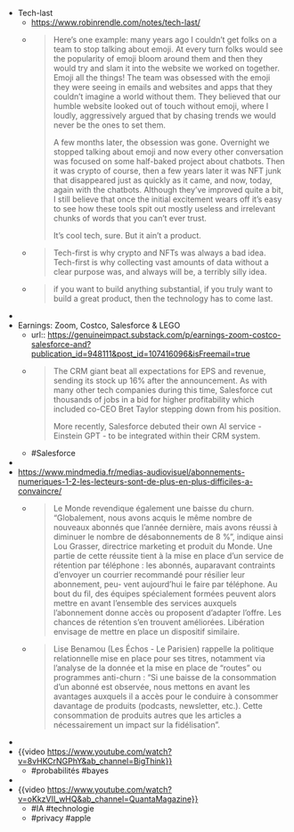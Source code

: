 - Tech-last
	- https://www.robinrendle.com/notes/tech-last/
	- > Here’s one example: many years ago I couldn’t get folks on a team to stop talking about emoji. At every turn folks would see the popularity of emoji bloom around them and then they would try and slam it into the website we worked on together. Emoji all the things! The team was obsessed with the emoji they were seeing in emails and websites and apps that they couldn’t imagine a world without them. They believed that our humble website looked out of touch without emoji, where I loudly, aggressively argued that by chasing trends we would never be the ones to set them.
	  > 
	  > A few months later, the obsession was gone. Overnight we stopped talking about emoji and now every other conversation was focused on some half-baked project about chatbots. Then it was crypto of course, then a few years later it was NFT junk that disappeared just as quickly as it came, and now, today, again with the chatbots. Although they’ve improved quite a bit, I still believe that once the initial excitement wears off it’s easy to see how these tools spit out mostly useless and irrelevant chunks of words that you can’t ever trust.
	  > 
	  > It’s cool tech, sure. But it ain’t a product.
	- > Tech-first is why crypto and NFTs was always a bad idea. Tech-first is why collecting vast amounts of data without a clear purpose was, and always will be, a terribly silly idea.
	- > if you want to build anything substantial, if you truly want to build a great product, then the technology has to come last.
-
- Earnings: Zoom, Costco, Salesforce & LEGO
	- url:: https://genuineimpact.substack.com/p/earnings-zoom-costco-salesforce-and?publication_id=948111&post_id=107416096&isFreemail=true
	- > The CRM giant beat all expectations for EPS and revenue, sending its stock up 16% after the announcement. As with many other tech companies during this time, Salesforce cut thousands of jobs in a bid for higher profitability which included co-CEO Bret Taylor stepping down from his position.
	  > 
	  > More recently, Salesforce debuted their own AI service - Einstein GPT - to be integrated within their CRM system.
	- #Salesforce
-
- https://www.mindmedia.fr/medias-audiovisuel/abonnements-numeriques-1-2-les-lecteurs-sont-de-plus-en-plus-difficiles-a-convaincre/
	- > Le Monde revendique également une baisse du churn. “Globalement, nous avons acquis le même nombre de nouveaux abonnés que l’année dernière, mais avons réussi à diminuer le nombre de désabonnements de 8 %”, indique ainsi Lou Grasser, directrice marketing et produit du Monde. Une partie de cette réussite tient à la mise en place d’un service de rétention par téléphone : les abonnés, auparavant contraints d’envoyer un courrier recommandé pour résilier leur abonnement, peu- vent aujourd’hui le faire par téléphone. Au bout du fil, des équipes spécialement formées peuvent alors mettre en avant l’ensemble des services auxquels l’abonnement donne accès ou proposent d’adapter l’offre. Les chances de rétention s’en trouvent améliorées. Libération envisage de mettre en place un dispositif similaire.
	- > Lise Benamou (Les Échos - Le Parisien) rappelle la politique relationnelle mise en place pour ses titres, notamment via l’analyse de la donnée et la mise en place de “routes” ou programmes anti-churn : “Si une baisse de la consommation d’un abonné est observée, nous mettons en avant les avantages auxquels il a accès pour le conduire à consommer davantage de produits (podcasts, newsletter, etc.). Cette consommation de produits autres que les articles a nécessairement un impact sur la fidélisation”.
-
- {{video https://www.youtube.com/watch?v=8vHKCrNGPhY&ab_channel=BigThink}}
	- #probabilités #bayes
-
- {{video https://www.youtube.com/watch?v=oKkzVII_wHQ&ab_channel=QuantaMagazine}}
	- #IA #technologie
	- #privacy #apple